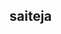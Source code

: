 <!DOCTYPE html>
<html>
<head>
	<title>car</title>
<style>
	.myfav{
		height: 100vh;
		width: 100%;
		background-image: url(sky.jpg);
		background-size: cover;
		background-position: center;
		position: relative;
		overflow-x: hidden;
	}
	.highway{
		height: 200px;
		width: 500%;
		display: block;
		background-image: url(road.jpg);
		position: absolute;
		bottom: 0;
		left: 0;
		right: 0;
		z-index: 1;
		background-repeat: repeat-x;
		animation: highway 10s linear infinite;
	}
	   @keyframes highway
	{
		100%{
			transform: translate(-3400px);
	}
	}
	.city{
		height: 250px;
		width: 500%;
		background-image: url(city.png);
		position: absolute;
		bottom: 200px;
		left: 0;
		right: 0;
		display: block;
		z-index: 1;
		background-repeat: repeat-x;
		animation: city 20s linear infinite;
	}
	@keyframes city
	{
		100%{
			transform: translateX(-1400px);
		}
	}
	.car{
		width: 400px;
		left: 50%;
		bottom: 100px;
		transform: translateX(-50%);
         position: absolute;
         z-index: 2;
	}
	.car img
	{
		width: 100%;
		animation: : car 1s linear infinite;
	}
	@keyframes car: {
		100%{
			transform: translateY(-1px);
		}
		50%{transform: translateY(-1px);
		}
		0%{transform: translateY(-1px);
		}
	}
	.wheel{
		left: 50%;
		bottom:178px;
		transform: translateX(-50%);
		position: absolute;
		z-index: 2;
	}
	.wheel img
	{
		width: 72px;
		height: 72px;
		animation: wheel 1s linear infinite;
	}
	.back-wheel
	{
		left: -165px;
		position: absolute;
	}
	.front-wheel
	{
		left: 80px;
		position: absolute;
	}
	@keyframes wheel
	{
		100%{transform: rotate(360deg);}
	}
</style>
</head>
<body>
	<section><h1>saiteja</h1></section>
	<div class="myfav">
		<div class="highway"></div>
		<div class="city"></div>
		<div class="car">
			<img src="car.png">
		</div>
		<div class="wheel">
			<img src="wheel.png" class="back-wheel">
			<img src="wheel.png" class="front-wheel">
		</div></div>
</body>
</html>
